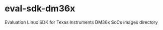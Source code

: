 eval-sdk-dm36x
==============

Evaluation Linux SDK for Texas Instruments DM36x SoCs images directory
